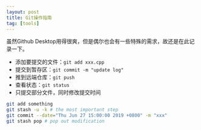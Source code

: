 ```yaml
---
layout: post
title: Git操作指南
tag: [tools]
---
```


虽然Github Desktop用得很爽，但是偶尔也会有一些特殊的需求，故还是在此记录一下。

<!-- more -->

* 添加要提交的文件：`git add xxx.cpp`
* 提交到暂存区：`git commit -m "update log"`
* 推到远端仓库：`git push`
* 查看状态：`git status`
* 只提交部分文件，同时修改提交时间

```bash
git add something
git stash -u -k # the most important step
git commit --date="Thu Jun 27 15:00:00 2019 +0800" -m "xxx"
git stash pop # pop out modification
```